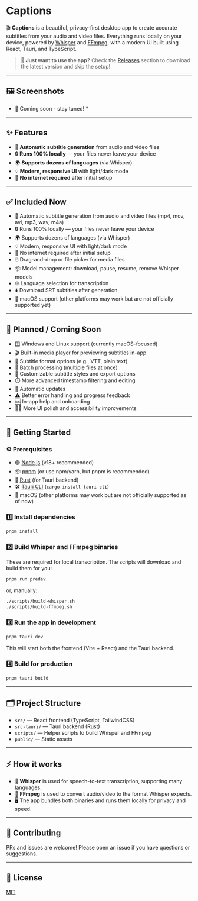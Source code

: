 # Captions

🎬 **Captions** is a beautiful, privacy-first desktop app to create accurate subtitles from your audio and video files. Everything runs locally on your device, powered by [Whisper](https://github.com/openai/whisper) and [FFmpeg](https://ffmpeg.org/), with a modern UI built using React, Tauri, and TypeScript.

> 🚀 **Just want to use the app?** Check the [Releases](https://github.com/vanneszias/captions/releases) section to download the latest version and skip the setup!

---

## 🖼️ Screenshots

* 📸 Coming soon - stay tuned! *

---

## ✨ Features

- 📝 **Automatic subtitle generation** from audio and video files
- 🔒 **Runs 100% locally** — your files never leave your device
- 🌍 **Supports dozens of languages** (via Whisper)
- 💡 **Modern, responsive UI** with light/dark mode
- 🚫 **No internet required** after initial setup

---

## ✅ Included Now

- 📝 Automatic subtitle generation from audio and video files (mp4, mov, avi, mp3, wav, m4a)
- 🔒 Runs 100% locally — your files never leave your device
- 🌍 Supports dozens of languages (via Whisper)
- 💡 Modern, responsive UI with light/dark mode
- 🚫 No internet required after initial setup
- 🖱️ Drag-and-drop or file picker for media files
- 📦 Model management: download, pause, resume, remove Whisper models
- 🌐 Language selection for transcription
- ⬇️ Download SRT subtitles after generation
- 🍏 macOS support (other platforms may work but are not officially supported yet)

---

## 🚧 Planned / Coming Soon

- 🪟 Windows and Linux support (currently macOS-focused)
- 🎬 Built-in media player for previewing subtitles in-app
- 📝 Subtitle format options (e.g., VTT, plain text)
- 📁 Batch processing (multiple files at once)
- 🎨 Customizable subtitle styles and export options
- ⏱️ More advanced timestamp filtering and editing
- 🔄 Automatic updates
- ⚠️ Better error handling and progress feedback
- 🆘 In-app help and onboarding
- 🧑‍🦽 More UI polish and accessibility improvements

---

## 🚀 Getting Started

### ⚙️ Prerequisites

- 🟢 [Node.js](https://nodejs.org/) (v18+ recommended)
- 📦 [pnpm](https://pnpm.io/) (or use npm/yarn, but pnpm is recommended)
- 🦀 [Rust](https://www.rust-lang.org/tools/install) (for Tauri backend)
- 🛠️ [Tauri CLI](https://tauri.app/) (`cargo install tauri-cli`)
- 🍏 macOS (other platforms may work but are not officially supported as of now)

### 1️⃣ Install dependencies

```bash
pnpm install
```

### 2️⃣ Build Whisper and FFmpeg binaries

These are required for local transcription. The scripts will download and build them for you:

```bash
pnpm run predev
```
or, manually:
```bash
./scripts/build-whisper.sh
./scripts/build-ffmpeg.sh
```

### 3️⃣ Run the app in development

```bash
pnpm tauri dev
```

This will start both the frontend (Vite + React) and the Tauri backend.

### 4️⃣ Build for production

```bash
pnpm tauri build
```

---

## 🗂️ Project Structure

- `src/` — React frontend (TypeScript, TailwindCSS)
- `src-tauri/` — Tauri backend (Rust)
- `scripts/` — Helper scripts to build Whisper and FFmpeg
- `public/` — Static assets

---

## ⚡ How it works

- 🤖 **Whisper** is used for speech-to-text transcription, supporting many languages.
- 🎵 **FFmpeg** is used to convert audio/video to the format Whisper expects.
- 🖥️ The app bundles both binaries and runs them locally for privacy and speed.

---

## 🤝 Contributing

PRs and issues are welcome! Please open an issue if you have questions or suggestions.

---

## 📄 License

[MIT](LICENSE)

